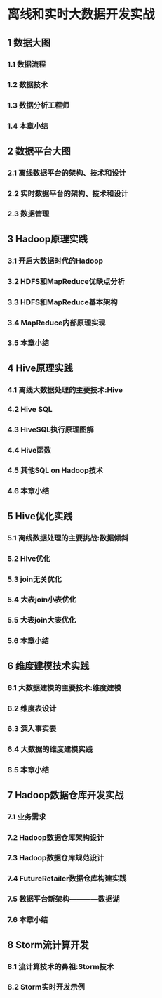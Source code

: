 # 离线和实时大数据开发实战

## 1 数据大图
 
### 1.1 数据流程

### 1.2 数据技术

### 1.3 数据分析工程师

### 1.4 本章小结

## 2 数据平台大图

### 2.1 离线数据平台的架构、技术和设计

### 2.2 实时数据平台的架构、技术和设计

### 2.3 数据管理

## 3 Hadoop原理实践

### 3.1 开启大数据时代的Hadoop

### 3.2 HDFS和MapReduce优缺点分析

### 3.3 HDFS和MapReduce基本架构

### 3.4 MapReduce内部原理实现

### 3.5 本章小结

## 4 Hive原理实践

### 4.1 离线大数据处理的主要技术:Hive

### 4.2 Hive SQL

### 4.3 HiveSQL执行原理图解

### 4.4 Hive函数

### 4.5 其他SQL on Hadoop技术

### 4.6 本章小结

## 5 Hive优化实践

### 5.1 离线数据处理的主要挑战:数据倾斜

### 5.2 Hive优化

### 5.3 join无关优化

### 5.4 大表join小表优化

### 5.5 大表join大表优化

### 5.6 本章小结

## 6 维度建模技术实践

### 6.1 大数据建模的主要技术:维度建模

### 6.2 维度表设计

### 6.3 深入事实表

### 6.4 大数据的维度建模实践

### 6.5 本章小结

## 7 Hadoop数据仓库开发实战

### 7.1 业务需求

### 7.2 Hadoop数据仓库架构设计

### 7.3 Hadoop数据仓库规范设计

### 7.4 FutureRetailer数据仓库构建实践

### 7.5 数据平台新架构————数据湖

### 7.6 本章小结

## 8 Storm流计算开发

### 8.1 流计算技术的鼻祖:Storm技术

### 8.2 Storm实时开发示例
